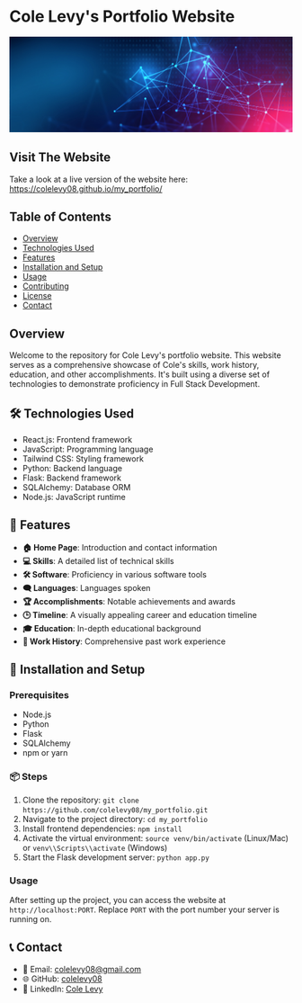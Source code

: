 # Cole Levy's Portfolio Website

![Portfolio Banner](https://github.com/colelevy08/my_portfolio/blob/Banner/banner-industry-tech.jpg) 

## Visit The Website

Take a look at a live version of the website here:
https://colelevy08.github.io/my_portfolio/

## Table of Contents
- [Overview](#overview)
- [Technologies Used](#technologies-used)
- [Features](#features)
- [Installation and Setup](#installation-and-setup)
- [Usage](#usage)
- [Contributing](#contributing)
- [License](#license)
- [Contact](#contact)

## Overview
Welcome to the repository for Cole Levy's portfolio website. This website serves as a comprehensive showcase of Cole's skills, work history, education, and other accomplishments. It's built using a diverse set of technologies to demonstrate proficiency in Full Stack Development.

## 🛠 Technologies Used
- React.js: Frontend framework
- JavaScript: Programming language
- Tailwind CSS: Styling framework
- Python: Backend language
- Flask: Backend framework
- SQLAlchemy: Database ORM
- Node.js: JavaScript runtime

## 🌟 Features
- **🏠 Home Page**: Introduction and contact information
- **💻 Skills**: A detailed list of technical skills
- **🛠 Software**: Proficiency in various software tools
- **🗨 Languages**: Languages spoken
- **🏆 Accomplishments**: Notable achievements and awards
- **🕒 Timeline**: A visually appealing career and education timeline
- **🎓 Education**: In-depth educational background
- **👔 Work History**: Comprehensive past work experience

## 🚀 Installation and Setup

### Prerequisites
- Node.js
- Python
- Flask
- SQLAlchemy
- npm or yarn

### 📦 Steps
1. Clone the repository: `git clone https://github.com/colelevy08/my_portfolio.git`
2. Navigate to the project directory: `cd my_portfolio`
3. Install frontend dependencies: `npm install`
4. Activate the virtual environment: `source venv/bin/activate` (Linux/Mac) or `venv\\Scripts\\activate` (Windows)
5. Start the Flask development server: `python app.py`


### Usage
After setting up the project, you can access the website at `http://localhost:PORT`. Replace `PORT` with the port number your server is running on.

## 📞 Contact
- 📧 Email: [colelevy08@gmail.com](mailto:colelevy08@gmail.com)
- 🌐 GitHub: [colelevy08](https://github.com/colelevy08)
- 📱 LinkedIn: [Cole Levy](https://www.linkedin.com/in/colelevy)

